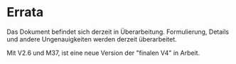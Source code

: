 # Errata

Das Dokument befindet sich derzeit in Überarbeitung. Formulierung, Details und andere Ungenauigkeiten werden derzeit überarbeitet.

Mit V2.6 und M37, ist eine neue Version der "finalen V4" in Arbeit.

